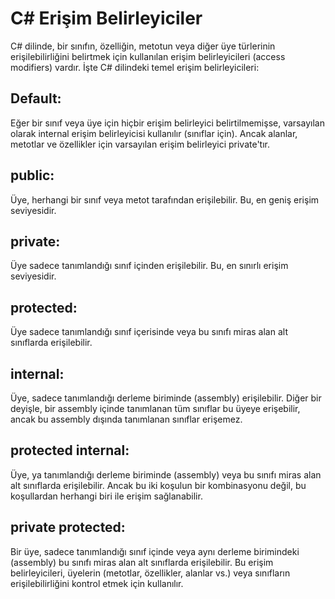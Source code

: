 ﻿# C# Erişim Belirleyiciler

C# dilinde, bir sınıfın, özelliğin, metotun veya diğer üye türlerinin erişilebilirliğini belirtmek için kullanılan erişim belirleyicileri (access modifiers) vardır. İşte C# dilindeki temel erişim belirleyicileri: 
## Default:
Eğer bir sınıf veya üye için hiçbir erişim belirleyici belirtilmemişse, varsayılan olarak internal erişim belirleyicisi kullanılır (sınıflar için). Ancak alanlar, metotlar ve özellikler için varsayılan erişim belirleyici private'tır.
## public: 
Üye, herhangi bir sınıf veya metot tarafından erişilebilir. Bu, en geniş erişim seviyesidir. 
## private: 
Üye sadece tanımlandığı sınıf içinden erişilebilir. Bu, en sınırlı erişim seviyesidir. 
## protected:
 Üye sadece tanımlandığı sınıf içerisinde veya bu sınıfı miras alan alt sınıflarda erişilebilir.
## internal:
  Üye, sadece tanımlandığı derleme biriminde (assembly) erişilebilir. Diğer bir deyişle, bir assembly içinde tanımlanan tüm sınıflar bu üyeye erişebilir, ancak bu assembly dışında tanımlanan sınıflar erişemez. 
## protected internal:
Üye, ya tanımlandığı derleme biriminde (assembly) veya bu sınıfı miras alan alt sınıflarda erişilebilir. Ancak bu iki koşulun bir kombinasyonu değil, bu koşullardan herhangi biri ile erişim sağlanabilir. 
## private protected:
Bir üye, sadece tanımlandığı sınıf içinde veya aynı derleme birimindeki (assembly) bu sınıfı miras alan alt sınıflarda erişilebilir. Bu erişim belirleyicileri, üyelerin (metotlar, özellikler, alanlar vs.) veya sınıfların erişilebilirliğini kontrol etmek için kullanılır. 


